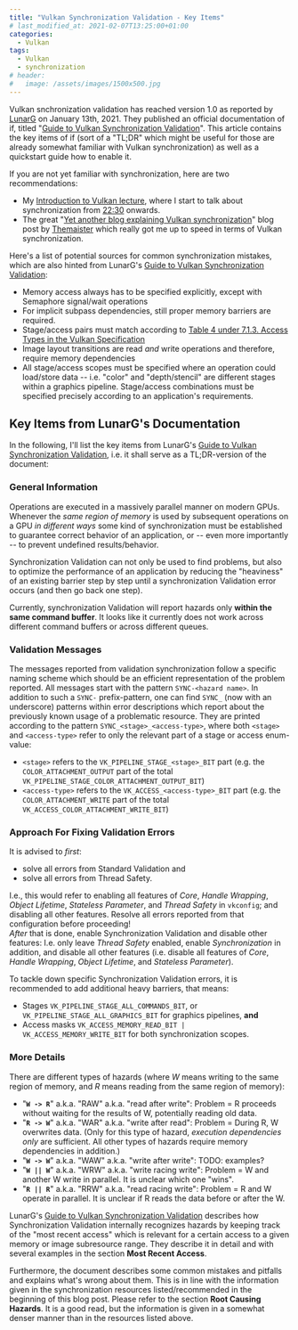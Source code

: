```yaml
---
title: "Vulkan Synchronization Validation - Key Items"
# last_modified_at: 2021-02-07T13:25:00+01:00
categories:
  - Vulkan
tags:
  - Vulkan
  - synchronization
# header:
#   image: /assets/images/1500x500.jpg
---
```


Vulkan snchronization validation has reached version 1.0 as reported by [LunarG](www.lunarg.com) on January 13th, 2021. They published an official documentation of if, titled "[Guide to Vulkan Synchronization Validation](https://www.lunarg.com/wp-content/uploads/2021/01/Final_Guide-to-Vulkan-Synchronization-Validation_Jan_21.pdf)". This article contains the key items of if (sort of a "TL;DR" which might be useful for those are already somewhat familiar with Vulkan synchronization) as well as a quickstart guide how to enable it.

If you are not yet familiar with synchronization, here are two recommendations:
- My [Introduction to Vulkan lecture](https://youtu.be/isbMMIwmZes), where I start to talk about synchronization from [22:30](https://youtu.be/isbMMIwmZes?t=1350) onwards.
- The great "[Yet another blog explaining Vulkan synchronization](http://themaister.net/blog/2019/08/14/yet-another-blog-explaining-vulkan-synchronization)" blog post by [Themaister](https://themaister.net/about.html) which really got me up to speed in terms of Vulkan synchronization.

Here's a list of potential sources for common synchronization mistakes, which are also hinted from LunarG's [Guide to Vulkan Synchronization Validation](https://www.lunarg.com/wp-content/uploads/2021/01/Final_Guide-to-Vulkan-Synchronization-Validation_Jan_21.pdf):
- Memory access always has to be specified explicitly, except with Semaphore signal/wait operations
- For implicit subpass dependencies, still proper memory barriers are required.
- Stage/access pairs must match according to [Table 4 under 7.1.3. Access Types in the Vulkan Specification](https://www.khronos.org/registry/vulkan/specs/1.2-extensions/html/vkspec.html#synchronization-access-types)
- Image layout transitions are read _and_ write operations and therefore, require memory dependencies
- All stage/access scopes must be specified where an operation could load/store data -- i.e. "color" and "depth/stencil" are different stages within a graphics pipeline. Stage/access combinations must be specified precisely according to an application's requirements.

## Key Items from LunarG's Documentation

In the following, I'll list the key items from LunarG's [Guide to Vulkan Synchronization Validation](https://www.lunarg.com/wp-content/uploads/2021/01/Final_Guide-to-Vulkan-Synchronization-Validation_Jan_21.pdf), i.e. it shall serve as a TL;DR-version of the document:

### General Information 
Operations are executed in a massively parallel manner on modern GPUs. Whenever the _same region of memory_  is used by subsequent operations on a GPU _in different ways_ some kind of synchronization must be established to guarantee correct behavior of an application, or -- even more importantly -- to prevent undefined results/behavior.

Synchronization Validation can not only be used to find problems, but also to optimize the performance of an application by reducing the "heaviness" of an existing barrier step by step until a synchronization Validation error occurs (and then go back one step).

Currently, synchronization Validation will report hazards only **within the same command buffer**. It looks like it currently does not work across different command buffers or across different queues.

### Validation Messages
The messages reported from validation synchronization follow a specific naming scheme which should be an efficient representation of the problem reported. All messages start with the pattern `SYNC-<hazard name>`. In addition to such a `SYNC-` prefix-pattern, one can find `SYNC_` (now with an underscore) patterns within error descriptions which report about the previously known usage of a problematic resource. They are printed according to the pattern `SYNC_<stage>_<access-type>`, where both `<stage>` and `<access-type>` refer to only the relevant part of a stage or access enum-value:
- `<stage>` refers to the `VK_PIPELINE_STAGE_<stage>_BIT` part (e.g. the `COLOR_ATTACHMENT_OUTPUT` part of the total `VK_PIPELINE_STAGE_COLOR_ATTACHMENT_OUTPUT_BIT`)
- `<access-type>` refers to the `VK_ACCESS_<access-type>_BIT` part (e.g. the `COLOR_ATTACHMENT_WRITE` part of the total `VK_ACCESS_COLOR_ATTACHMENT_WRITE_BIT`)

### Approach For Fixing Validation Errors
It is advised to _first_:
- solve all errors from Standard Validation and 
- solve all errors from Thread Safety.         

I.e., this would refer to enabling all features of _Core_, _Handle Wrapping_, _Object Lifetime_, _Stateless Parameter_, and _Thread Safety_ in `vkconfig`; and disabling all other features. Resolve all errors reported from that configuration before proceeding!        
_After_ that is done, enable Synchronization Validation and disable other features: I.e. only leave _Thread Safety_ enabled, enable _Synchronization_ in addition, and disable all other features (i.e. disable all features of _Core_, _Handle Wrapping_, _Object Lifetime_, and _Stateless Parameter_).

To tackle down specific Synchronization Validation errors, it is recommended to add additional heavy barriers, that means:
- Stages `VK_PIPELINE_STAGE_ALL_COMMANDS_BIT`, or `VK_PIPELINE_STAGE_ALL_GRAPHICS_BIT` for graphics pipelines, **and**
- Access masks `VK_ACCESS_MEMORY_READ_BIT | VK_ACCESS_MEMORY_WRITE_BIT` for both synchronization scopes.

### More Details
There are different types of hazards (where _W_ means writing to the same region of memory, and _R_ means reading from the same region of memory):
- "**`W -> R`**" a.k.a. "RAW" a.k.a. "read after write": Problem = R proceeds without waiting for the results of W, potentially reading old data.
- "**`R -> W`**" a.k.a. "WAR" a.k.a. "write after read": Problem = During R, W overwrites data. (Only for this type of hazard, _execution dependencies only_ are sufficient. All other types of hazards require memory dependencies in addition.)
- "**`W -> W`**" a.k.a. "WAW" a.k.a. "write after write": TODO: examples?
- "**`W || W`**" a.k.a. "WRW" a.k.a. "write racing write": Problem = W and another W write in parallel. It is unclear which one "wins".
- "**`R || R`**" a.k.a. "RRW" a.k.a. "read racing write": Problem = R and W operate in parallel. It is unclear if R reads the data before or after the W.

LunarG's [Guide to Vulkan Synchronization Validation](https://www.lunarg.com/wp-content/uploads/2021/01/Final_Guide-to-Vulkan-Synchronization-Validation_Jan_21.pdf) describes how Synchronization Validation internally recognizes hazards by keeping track of the "most recent access" which is relevant for a certain access to a given memory or image subresource range. They describe it in detail and with several examples in the section **Most Recent Access**.

Furthermore, the document describes some common mistakes and pitfalls and explains what's wrong about them. This is in line with the information given in the synchronization resources listed/recommended in the beginning of this blog post. Please refer to the section **Root Causing Hazards**. It is a good read, but the information is given in a somewhat denser manner than in the resources listed above. 
